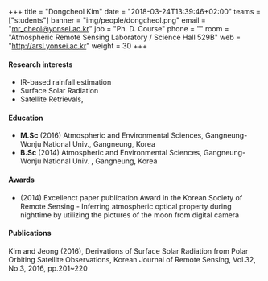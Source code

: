 ﻿+++
title = "Dongcheol Kim"
date = "2018-03-24T13:39:46+02:00"
teams = ["students"]
banner = "img/people/dongcheol.png"
email = "mr_cheol@yonsei.ac.kr"
job = "Ph. D. Course"
phone = ""
room = "Atmospheric Remote Sensing Laboratory / Science Hall 529B"
web = "http://arsl.yonsei.ac.kr"
weight = 30
+++

#### Research interests
+ IR-based rainfall estimation
+ Surface Solar Radiation
+ Satellite Retrievals,

#### Education
+ **M.Sc** (2016) Atmospheric and Environmental Sciences, Gangneung-Wonju National Univ., Gangneung, Korea
+ **B.Sc** (2014) Atmospheric and Environmental Sciences, Gangneung-Wonju National Univ. , Gangneung, Korea



#### Awards
+ (2014) Excellenct paper publication Award in the Korean Society of Remote Sensing - Inferring atmospheric optical property during nighttime by utilizing the pictures of the moon from digital camera


#### Publications
Kim and Jeong (2016), Derivations of Surface Solar Radiation from Polar Orbiting Satellite Observations, Korean Journal of Remote Sensing, Vol.32, No.3, 2016, pp.201~220
